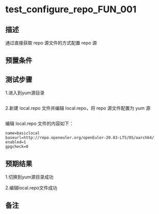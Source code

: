 # test_configure_repo_FUN_001

## 描述

通过直接获取 repo 源文件的方式配置 repo 源

## 预置条件

## 测试步骤

1.进入到yum源目录

```cd /etc/yum.repos.d;
```

2.新建 local.repo 文件并编辑 local.repo，将 repo 源文件配置为 yum 源

```vi local.repo
```

编辑 local.repo 文件的内容如下：

```[basiclocal] 
name=basiclocal 
baseurl=http://repo.openeuler.org/openEuler-20.03-LTS/OS/aarch64/ 
enabled=1 
gpgcheck=0
```

## 预期结果

1.切换到yum源目录成功

2.编辑local.repo文件成功

## 备注